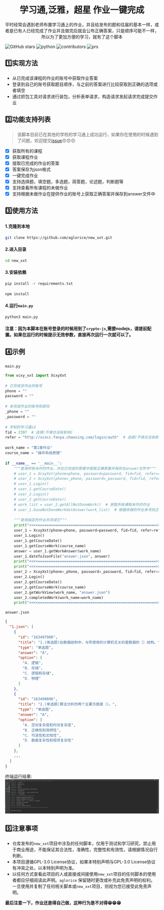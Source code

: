<div align="center">
    <h1 align="center">
     学习通,泛雅，超星 作业一键完成
    </h1>
<p>平时经常会遇到老师布置学习通上的作业，并且给发布的题和往届的基本一样，或者是已有人已经完成了作业并且做完后就会公布正确答案，只是顺序可能不一样，所以为了更加方便的学习，就有了这个脚本</p>
</div>

![GitHub stars](https://img.shields.io/github/stars/aglorice/new_xxt.svg)
![python](https://img.shields.io/badge/python-3.6-blue)
![contributors](https://badgen.net/github/contributors/aglorice/new_xxt)
![prs](https://badgen.net/github/prs/aglorice/new_xxt)

## 1️⃣实现方法
- 从已完成该课程的作业的账号中获取作业答案
- 登录到自己的账号获取题目顺序，与之前的答案进行比较获取到正确的选项或者填空
- 通过抓包工具对请求进行装包，分析表单请求，构造请求发起请求完成提交作业


## 2️⃣功能支持列表
> 该脚本目前已在其他的学校的学习通上成功运行，如果你在使用的时候遇到了问题，欢迎提交[issue](https://github.com/aglorice/new_xxt/issues)😍😍😍
* [x] 获取所有的课程
* [x] 获取课程作业
* [x] 提取已完成的作业的答案
* [x] 答案保存为json格式
* [x] 一键完成作业
* [x] 支持选择题，填空题，多选题，简答题，论述题，判断题等
* [x] 支持查看所有课程的未做作业
* [x] 支持根据未做作业在提供作业的账号上获取正确答案并保存到answer文件中
## 3️⃣使用方法
#### 1.克隆到本地
```bash
git clone https://github.com/aglorice/new_xxt.git
```

#### 2.进入目录
```bash
cd new_xxt
```
#### 3.安装依赖
```bash
pip install -r requirements.txt

npm install
```
#### 4.运行`main.py`
```bash
python3 main.py
```
#### 注意：因为本脚本在账号登录的时候用到了`crypto-js`,需要nodejs，请提前配置。如果在运行的时候提示无效参数，直接再次运行一次就可以了。

## 4️⃣示例
`main.py`
```python
from xcxy_xxt import XcxyXxt

# 已完成该作业的账号
phone = ""
password = ""

# 未完成作业的账号和密码
_phone = ""
_password = ""

# 学校的学习通id
fid = 2397  # 选填(不填也没有影响)
refer = "http://scxcc.fanya.chaoxing.com/login/auth"  # 选填(不填也没有影响)

work_name = "第1章作业"
course_name = "操作系统原理"

if __name__ == '__main__':
    """查询所有未作的作业，并在已完成的答案中提取正确答案并保存在answer文件中"""
    # user_1 = XcxyXxt(phone=phone, password=password, fid=fid, refer=refer)
    # user_2 = XcxyXxt(phone=_phone, password=_password, fid=fid, refer=refer)
    # user_1.Login()
    # user_1.getCourseDate()
    # user_2.Login()
    # user_2.getCourseDate()
    # work_list = user_2.getAllNotDoneWork()  # 获取所有课程未作的作业
    # user_1.baseNotDoneWorkGetAnswer(work_list)  # 根据未做的作业来寻找正确的答案

    """查询指定的作业并完成它"""
    print("<<<<======================================================>>>>")
    user_1 = XcxyXxt(phone=phone, password=password, fid=fid, refer=refer)
    user_1.Login()
    user_1.getCourseDate()
    user_1.getCourseWork(course_name)
    answer = user_1.getWorkAnswer(work_name)
    user_1.dateToJsonFile("answer.json", answer)
    print("<<<<======================================================>>>>\n\n\n")
    print("<<<<======================================================>>>>")
    user_2 = XcxyXxt(phone=_phone, password=_password, fid=fid, refer=refer)
    user_2.Login()
    user_2.getCourseDate()
    user_2.getCourseWork(course_name)
    user_2.getWorkView(work_name, "answer.json")
    user_2.completedWork(work_name=work_name)
    print("<<<<======================================================>>>>")
```
`answer.json`
```json
{
  "1.json": [
    {
      "id": "163497980",
      "title": "1.(单选题)在数据结构中，与所使用的计算机无关的是数据的（）结构。",
      "type": "单选题",
      "answer": "A",
      "option": [
        "A. 逻辑",
        "B. 存储",
        "C. 逻辑和存储",
        "D. 物理"
      ]
    },
    {
      "id": "163498096",
      "title": "2.(单选题)算法分析的两个主要方面是（）。",
      "type": "单选题",
      "answer": "A",
      "option": [
        "A. 空间复杂度和时间复杂度",
        "B. 正确性和简明性",
        "C. 可读性和文档性",
        "D. 数据复杂性和程序复杂性"
      ]
    },
    ...
  ]
}
```
终端运行结果:
![](img/outcome.png)
## 5️⃣注意事项
- 仓库发布的`new_xxt`项目中涉及的任何脚本，仅用于测试和学习研究，禁止用于商业用途，不能保证其合法性，准确性，完整性和有效性，请根据情况自行判断。
- 本项目遵循GPL-3.0 License协议，如果本特别声明与GPL-3.0 License协议有冲突之处，以本特别声明为准。
- 以任何方式查看此项目的人或直接或间接使用`new_xxt`项目的任何脚本的使用者都应仔细阅读此声明。`aglorice` 保留随时更改或补充此免责声明的权利。一旦使用并复制了任何相关脚本或`new_xxt`项目，则视为您已接受此免责声明。

**最后注意一下，作业还是得自己做，这种行为是不对得😁😁😁**

